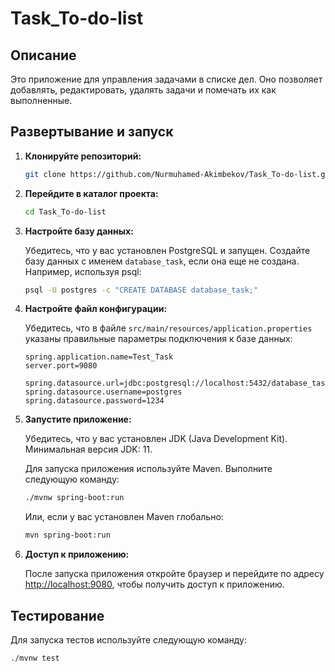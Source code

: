 # Task_To-do-list

## Описание

Это приложение для управления задачами в списке дел. Оно позволяет добавлять, редактировать, удалять задачи и помечать их как выполненные.

## Развертывание и запуск

1. **Клонируйте репозиторий:**
    ```bash
    git clone https://github.com/Nurmuhamed-Akimbekov/Task_To-do-list.git
    ```
2. **Перейдите в каталог проекта:**
    ```bash
    cd Task_To-do-list
    ```

3. **Настройте базу данных:**

    Убедитесь, что у вас установлен PostgreSQL и запущен. Создайте базу данных с именем `database_task`, если она еще не создана. Например, используя psql:
    ```bash
    psql -U postgres -c "CREATE DATABASE database_task;"
    ```

4. **Настройте файл конфигурации:**

    Убедитесь, что в файле `src/main/resources/application.properties` указаны правильные параметры подключения к базе данных:
    ```properties
    spring.application.name=Test_Task
    server.port=9080

    spring.datasource.url=jdbc:postgresql://localhost:5432/database_task
    spring.datasource.username=postgres
    spring.datasource.password=1234
    ```

5. **Запустите приложение:**

    Убедитесь, что у вас установлен JDK (Java Development Kit). Минимальная версия JDK: 11.

    Для запуска приложения используйте Maven. Выполните следующую команду:
    ```bash
    ./mvnw spring-boot:run
    ```
    Или, если у вас установлен Maven глобально:
    ```bash
    mvn spring-boot:run
    ```

6. **Доступ к приложению:**

    После запуска приложения откройте браузер и перейдите по адресу [http://localhost:9080](http://localhost:9080), чтобы получить доступ к приложению.

## Тестирование

Для запуска тестов используйте следующую команду:
```bash
./mvnw test
